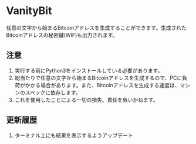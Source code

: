 # VanityBit
任意の文字から始まるBitcoinアドレスを生成することができます。生成されたBitcoinアドレスの秘密鍵(WIF)も出力されます。
## 注意
1. 実行する前にPython3をインストールしている必要があります。
2. 総当たりで任意の文字から始まるBitcoinアドレスを生成するので、PCに負荷がかかる場合があります。また、Bitcoinアドレスを生成する速度は、マシンのスペックに依存します。
3. これを使用したことによる一切の損失、責任を負いかねます。

## 更新履歴
1. ターミナル上にも結果を表示するようアップデート
